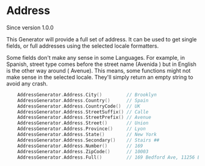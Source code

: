 # Address
Since version 1.0.0

This Generator will provide a full set of address. It can be used to get
single fields, or full addresses using the selected locale formatters.

Some fields don't make any sense in some Languages. For example, in Spanish, street type
comes before the street name (Avenida <name>) but in English is the other way around (<name> Avenue).
This means, some functions might not make sense in the selected locale. They'll simply return an
empty string to avoid any crash. 

```go
    AddressGenerator.Address.City()         // Brooklyn
    AddressGenerator.Address.Country()      // Spain 
    AddressGenerator.Address.CountryCode()  // UK 
    AddressGenerator.Address.StreetSuffix() // Calle 
    AddressGenerator.Address.StreetPrefix() // Avenue 
    AddressGenerator.Address.Street()       // Union 
    AddressGenerator.Address.Province()     // Lyon
    AddressGenerator.Address.State()        // New York
    AddressGenerator.Address.Secondary()    // Stairs ##
    AddressGenerator.Address.Number()       // 169 
    AddressGenerator.Address.ZipCode()      // 10003 
    AddressGenerator.Address.Full()         // 169 Bedford Ave, 11256 Brooklyn, New York
```

